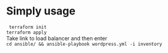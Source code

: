 # Simply usage

`` terraform init``  
`` terraform apply ``  
Take link to load balancer and then enter   
`` cd ansible/ && ansible-playbook wordpress.yml -i inventory ``  